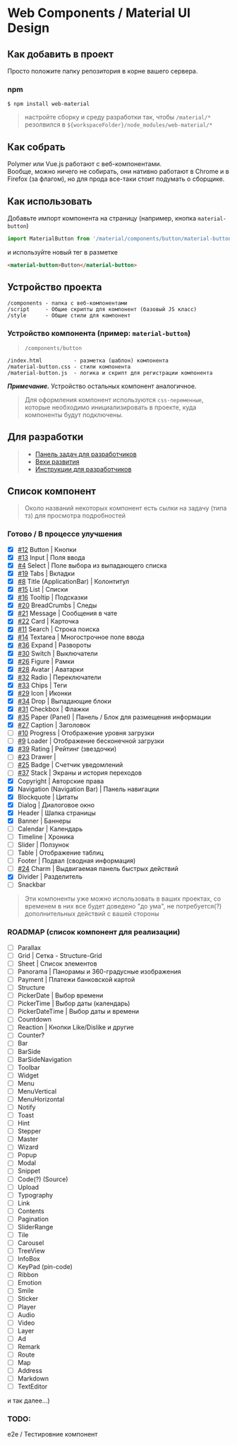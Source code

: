 # Web Components / Material UI Design

## Как добавить в проект
Просто положите папку репозитория в корне вашего сервера.

### npm
```shell
$ npm install web-material
```
> настройте сборку и среду разработки так, чтобы `/material/*` резолвился в `${workspaceFolder}/node_modules/web-material/*`

## Как собрать
Polymer или Vue.js работают с веб-компонентами.\
Вообще, можно ничего не собирать, они нативно работают в Chrome и в Firefox (за флагом), но для прода все-таки стоит подумать о сборщике.

## Как использовать
Добавьте импорт компонента на страницу (например, кнопка `material-button`)
```js
import MaterialButton from '/material/components/button/material-button.js';
```
и используйте новый тег в разметке
```html
<material-button>Button</material-button>
```

## Устройство проекта
```
/components - папка с веб-компонентами
/script     - Общие скрипты для компонент (базовый JS класс)
/style      - Общие стили для компонент
```

### Устройство компонента (пример: `material-button`)
> `/components/button`
```
/index.html          - разметка (шаблон) компонента
/material-button.css - стили компонента
/material-button.js  - логика и скрипт для регистрации компонента
```
*__Примечание.__* Устройство остальных компонент аналогичное.

> Для оформления компонент используются `css-переменные`, которые необходимо инициализировать в проекте, куда компоненты будут подключены.

## Для разработки
> - [Панель задач для разработчиков](//github.com/xaota/material/projects/1?fullscreen=true)
> - [Вехи развития](//github.com/xaota/material/milestones)
> - [Инструкции для разработчиков](//github.com/xaota/material/blob/master/contributing.md)

## Список компонент
> Около названий некоторых компонент есть сылки на задачу (типа тз) для просмотра подробностей

### Готово / В процессе улучшения
- [x] [#12](//github.com/xaota/material/issues/12) Button | Кнопки
- [x] [#13](//github.com/xaota/material/issues/13) Input | Поля ввода
- [x] [#4](//github.com/xaota/material/issues/4) Select | Поле выбора из выпадающего списка
- [x] [#19](//github.com/xaota/material/issues/19) Tabs | Вкладки
- [x] [#8](//github.com/xaota/material/issues/8) Title (ApplicationBar) | Колонтитул
- [x] [#15](//github.com/xaota/material/issues/15) List | Списки
- [x] [#16](//github.com/xaota/material/issues/16) Tooltip | Подсказки
- [x] [#20](//github.com/xaota/material/issues/20) BreadCrumbs | Следы
- [x] [#21](//github.com/xaota/material/issues/21) Message | Сообщения в чате
- [x] [#22](//github.com/xaota/material/issues/22) Card | Карточка
- [x] [#11](//github.com/xaota/material/issues/11) Search | Строка поиска
- [x] [#14](//github.com/xaota/material/issues/14) Textarea | Многострочное поле ввода
- [x] [#36](//github.com/xaota/material/issues/36) Expand | Развороты
- [x] [#30](//github.com/xaota/material/issues/30) Switch | Выключатели
- [x] [#26](//github.com/xaota/material/issues/26) Figure | Рамки
- [x] [#28](//github.com/xaota/material/issues/28) Avatar | Аватарки
- [x] [#32](//github.com/xaota/material/issues/32) Radio | Переключатели
- [x] [#33](//github.com/xaota/material/issues/33) Chips | Теги
- [x] [#29](//github.com/xaota/material/issues/29) Icon | Иконки
- [x] [#34](//github.com/xaota/material/issues/34) Drop | Выпадающие блоки
- [x] [#31](//github.com/xaota/material/issues/31) Checkbox | Флажки
- [x] [#35](//github.com/xaota/material/issues/35) Paper (Panel) | Панель / Блок для размещения информации
- [x] [#27](//github.com/xaota/material/issues/27) Caption | Заголовок
- [ ] [#10](//github.com/xaota/material/issues/10) Progress | Отображение уровня загрузки
- [ ] [#9](//github.com/xaota/material/issues/9) Loader | Отображение бесконечной загрузки
- [x] [#39](//github.com/xaota/material/issues/39) Rating | Рейтинг (звездочки)
- [ ] [#23](//github.com/xaota/material/issues/23) Drawer |
- [ ] [#25](//github.com/xaota/material/issues/25) Badge | Счетчик уведомлений
- [ ] [#37](//github.com/xaota/material/issues/37) Stack | Экраны и история переходов
- [x] Copyright | Авторские права
- [x] Navigation (Navigation Bar) | Панель навигации
- [x] Blockquote | Цитаты
- [x] Dialog | Диалоговое окно
- [x] Header | Шапка страницы
- [x] Banner | Баннеры
- [ ] Calendar | Календарь
- [ ] Timeline | Хроника
- [ ] Slider | Ползунок
- [ ] Table | Отображение таблиц
- [ ] Footer | Подвал (сводная информация)
- [ ] [#24](//github.com/xaota/material/issues/24) Charm | Выдвигаемая панель быстрых действий
- [x] Divider | Разделитель
- [ ] Snackbar

> Эти компоненты уже можно использовать в ваших проектах, со временем в них все будет доведено "до ума", не потребуется(?) дополнительных действий с вашей стороны

### ROADMAP (список компонент для реализации)
- [ ] Parallax
- [ ] Grid | Сетка - Structure-Grid
- [ ] Sheet | Список элементов
- [ ] Panorama | Панорамы и 360-градусные изображения
- [ ] Payment | Платежи банковской картой
- [ ] Structure
- [ ] PickerDate | Выбор времени
- [ ] PickerTime | Выбор даты (календарь)
- [ ] PickerDateTime | Выбор даты и времени
- [ ] Countdown
- [ ] Reaction | Кнопки Like/Dislike и другие
- [ ] Counter?
- [ ] Bar
- [ ] BarSide
- [ ] BarSideNavigation
- [ ] Toolbar
- [ ] Widget
- [ ] Menu
- [ ] MenuVertical
- [ ] MenuHorizontal
- [ ] Notify
- [ ] Toast
- [ ] Hint
- [ ] Stepper
- [ ] Master
- [ ] Wizard
- [ ] Popup
- [ ] Modal
- [ ] Snippet
- [ ] Code(?) (Source)
- [ ] Upload
- [ ] Typography
- [ ] Link
- [ ] Contents
- [ ] Pagination
- [ ] SliderRange
- [ ] Tile
- [ ] Carousel
- [ ] TreeView
- [ ] InfoBox
- [ ] KeyPad (pin-code)
- [ ] Ribbon
- [ ] Emotion
- [ ] Smile
- [ ] Sticker
- [ ] Player
- [ ] Audio
- [ ] Video
- [ ] Layer
- [ ] Ad
- [ ] Remark
- [ ] Route
- [ ] Map
- [ ] Address
- [ ] Markdown
- [ ] TextEditor

и так далее...)

### TODO:
e2e / Тестировние компонент
